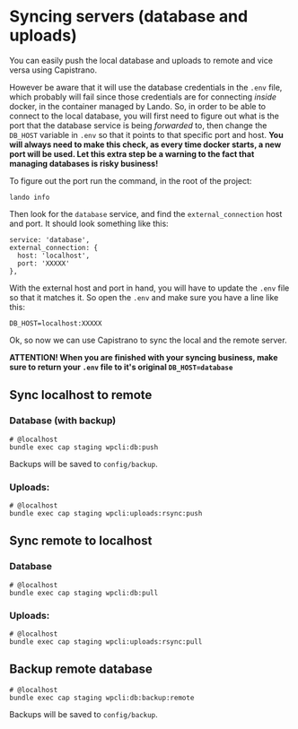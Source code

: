 # Syncing servers (database and uploads)
You can easily push the local database and uploads to remote and vice versa
using Capistrano.

However be aware that it will use the database credentials in the `.env` file,
which probably will fail since those credentials are for connecting *inside*
docker, in the container managed by Lando. So, in order to be able to connect
to the local database, you will first need to figure out what is the port that
the database service is being *forwarded* to, then change the `DB_HOST` variable
in `.env` so that it points to that specific port and host. **You will always
need to make this check, as every time docker starts, a new port will be used.
Let this extra step be a warning to the fact that managing databases is risky
business!**

To figure out the port run the command, in the root of the project:
```shell
lando info
```
Then look for the `database` service, and find the `external_connection` host
and port. It should look something like this:
```
service: 'database',
external_connection: {
  host: 'localhost',
  port: 'XXXXX'
},
```
With the external host and port in hand, you will have to update the `.env` file
so that it matches it. So open the `.env` and make sure you have a line like
this:
```
DB_HOST=localhost:XXXXX
```
Ok, so now we can use Capistrano to sync the local and the remote server.

**ATTENTION! When you are finished with your syncing business, make sure to
return your `.env` file to it's original `DB_HOST=database`**

## Sync localhost to remote
### Database (with backup)
```shell
# @localhost
bundle exec cap staging wpcli:db:push
```
Backups will be saved to `config/backup`.
### Uploads:
```shell
# @localhost
bundle exec cap staging wpcli:uploads:rsync:push
```
## Sync remote to localhost
### Database
```shell
# @localhost
bundle exec cap staging wpcli:db:pull
```
### Uploads:
```shell
# @localhost
bundle exec cap staging wpcli:uploads:rsync:pull
```
## Backup remote database
```shell
# @localhost
bundle exec cap staging wpcli:db:backup:remote
```
Backups will be saved to `config/backup`.
